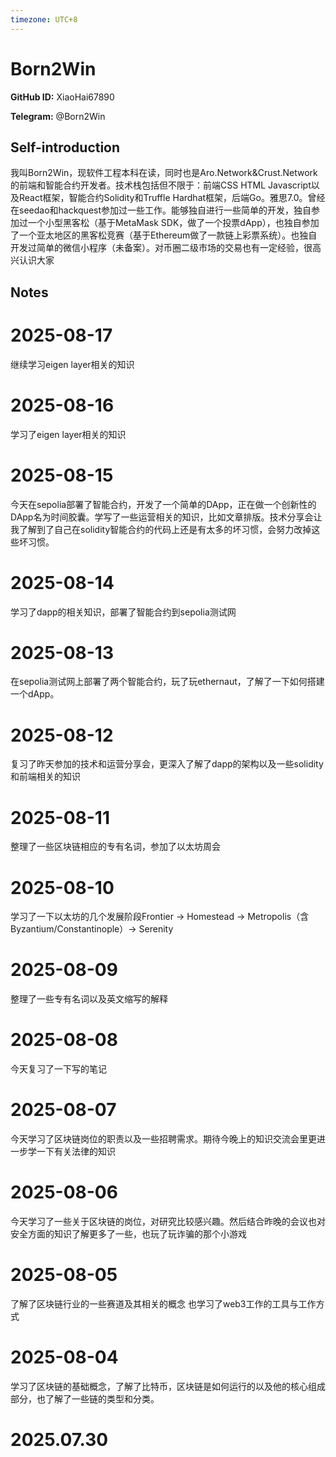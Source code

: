 ```yaml
---
timezone: UTC+8
---
```


# Born2Win

**GitHub ID:** XiaoHai67890

**Telegram:** @Born2Win

## Self-introduction

我叫Born2Win，现软件工程本科在读，同时也是Aro.Network&Crust.Network的前端和智能合约开发者。技术栈包括但不限于：前端CSS HTML Javascript以及React框架，智能合约Solidity和Truffle Hardhat框架，后端Go。雅思7.0。曾经在seedao和hackquest参加过一些工作。能够独自进行一些简单的开发，独自参加过一个小型黑客松（基于MetaMask SDK，做了一个投票dApp），也独自参加了一个亚太地区的黑客松竞赛（基于Ethereum做了一款链上彩票系统）。也独自开发过简单的微信小程序（未备案）。对币圈二级市场的交易也有一定经验，很高兴认识大家

## Notes

<!-- Content_START -->
# 2025-08-17

继续学习eigen layer相关的知识

# 2025-08-16

学习了eigen layer相关的知识

# 2025-08-15

今天在sepolia部署了智能合约，开发了一个简单的DApp，正在做一个创新性的DApp名为时间胶囊。学写了一些运营相关的知识，比如文章排版。技术分享会让我了解到了自己在solidity智能合约的代码上还是有太多的坏习惯，会努力改掉这些坏习惯。

# 2025-08-14

学习了dapp的相关知识，部署了智能合约到sepolia测试网

# 2025-08-13

在sepolia测试网上部署了两个智能合约，玩了玩ethernaut，了解了一下如何搭建一个dApp。

# 2025-08-12

复习了昨天参加的技术和运营分享会，更深入了解了dapp的架构以及一些solidity和前端相关的知识

# 2025-08-11

整理了一些区块链相应的专有名词，参加了以太坊周会

# 2025-08-10

学习了一下以太坊的几个发展阶段Frontier → Homestead → Metropolis（含Byzantium/Constantinople）→ Serenity

# 2025-08-09

整理了一些专有名词以及英文缩写的解释

# 2025-08-08

今天复习了一下写的笔记

# 2025-08-07

今天学习了区块链岗位的职责以及一些招聘需求。期待今晚上的知识交流会里更进一步学一下有关法律的知识

# 2025-08-06

今天学习了一些关于区块链的岗位，对研究比较感兴趣。然后结合昨晚的会议也对安全方面的知识了解更多了一些，也玩了玩诈骗的那个小游戏

# 2025-08-05

了解了区块链行业的一些赛道及其相关的概念
也学习了web3工作的工具与工作方式

# 2025-08-04

学习了区块链的基础概念，了解了比特币，区块链是如何运行的以及他的核心组成部分，也了解了一些链的类型和分类。


# 2025.07.30


<!-- Content_END -->
